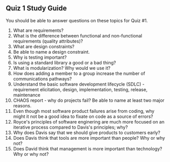 ## Quiz 1 Study Guide

You should be able to answer questions on these topics for Quiz #1.

1. What are requirements?
1. What is the difference between functional and non-functional requirements (quality attributes)?
1. What are design constraints?
1. Be able to name a design constraint.
1. Why is testing important?
1. Is using a standard library a good or a bad thing?
1. What is modularization?  Why would we use it?
1. How does adding a member to a group increase the number of communications pathways?
1. Understand the basic software development lifecycle (SDLC) - requirement elicitation, design, implementation, testing, release, maintenance
1. CHAOS report - why do projects fail?  Be able to name at least two major reasons.
1. Even though most software product failures arise from coding, why might it not be a good idea to fixate on code as a source of errors?
1. Royce's principles of software enginering are much more focused on an iterative process compared to Davis's principles; why?
1. Why does Davis say that we should give products to customers early?
1. Does Davis think that tools are more important than people?  Why or why not?
1. Does David think that management is more important than technology?  Why or why not?